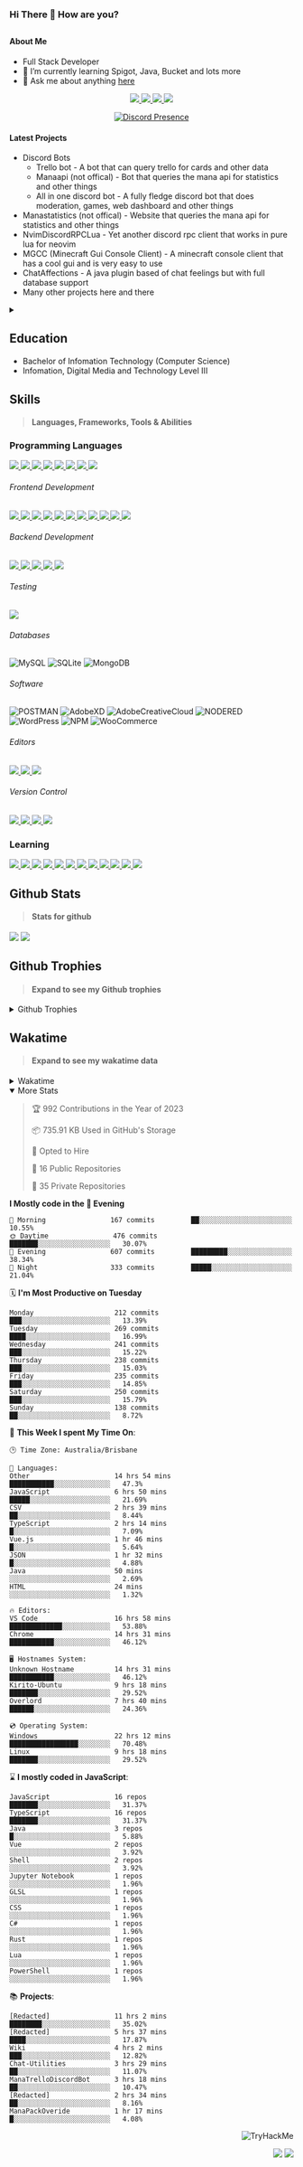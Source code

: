 ### Hi There 👋 How are you?

## <h4>About Me</h4>

- Full Stack Developer
- 🌱 I’m currently learning Spigot, Java, Bucket and lots more
- 💬 Ask me about anything [here](https://github.com/nick22985/nick22985/issues)

<p align="center">
	<a href="https://discordapp.com/users/221602145462386688">
		<img src="https://img.shields.io/badge/Discord-5865F2.svg?&style=for-the-badge&logo=Discord&logoColor=white"/>
	</a>
	<a href="https://www.youtube.com/channel/UChZvyaTJSq0PweGmTpjPjRw">
		<img src="https://img.shields.io/badge/YouTube-FF0000.svg?&style=for-the-badge&logo=YouTube&logoColor=white"/>
	</a>
	<a href="https://twitter.com/nick22985">
		<img src="https://img.shields.io/badge/Twitter-1DA1F2.svg?&style=for-the-badge&logo=Twitter&logoColor=white"/>
	</a>
	<a href="https://www.npmjs.com/~nick22985">
		<img src="https://img.shields.io/badge/npm-CB3837.svg?&style=for-the-badge&logo=NPM&logoColor=white"/>
	</a>
</p>

<p align="center">
	<a href="https://discord.com/users/221602145462386688" target="_blank" rel="nofollow">
		<img src="https://lanyard-profile-readme.vercel.app/api/221602145462386688?hideStatus=true&animated=true&hideDiscrim=true" alt="Discord Presence" align="center">
	</a>
</p>

#### Latest Projects

- Discord Bots
	- Trello bot - A bot that can query trello for cards and other data
	- Manaapi (not offical) - Bot that queries the mana api for statistics and other things
	- All in one discord bot - A fully fledge discord bot that does moderation, games, web dashboard and other things
- Manastatistics (not offical) - Website that queries the mana api for statistics and other things
- NvimDiscordRPCLua - Yet another discord rpc client that works in pure lua for neovim 
- MGCC (Minecraft Gui Console Client) - A minecraft console client that has a cool gui and is very easy to use
- ChatAffections - A java plugin based of chat feelings but with full database support
- Many other projects here and there

<details>
	<summary></summary>
<p>Yes the names suck I have yet to come up with some cool names</p>
</details>


<h2>Education</h2>

> #### 
- Bachelor of Infomation Technology (Computer Science)
- Infomation, Digital Media and Technology Level III




<h2>Skills</h2>

> #### Languages, Frameworks, Tools & Abilities

<h3>Programming Languages</h3>
<a href="">
	<img src="https://img.shields.io/badge/JavaScript-323330.svg?&style=flat-square&logo=javascript&logoColor=%23F7DF1E"/>
</a>
<a href="">
	<img src="https://img.shields.io/badge/TYPESCRIPT-%23007ACC.svg?&style=flat-square&logo=typescript&logoColor=white"/>
</a>
<a href="">
	<img src="https://img.shields.io/badge/PYTHON-3776AB.svg?&style=flat-square&logo=python&logoColor=white"/>
</a>
<a href="">
	<img src="https://img.shields.io/badge/C-3776AB.svg?&style=flat-square&logo=C&logoColor=white"/>
</a>
<a href="">
	<img src="https://img.shields.io/badge/C%23-239120.svg?&style=flat-square&logo=C-Sharp&logoColor=white"/>
</a>
<a href="">
	<img src="https://img.shields.io/badge/.Net-512BD4.svg?&style=flat-square&logo=.NET&logoColor=white"/>
</a>
<a href="">
	<img src="https://img.shields.io/badge/JQUERY-0769AD.svg?&style=flat-square&logo=jquery&logoColor=white"/>
</a>	
<a href="">
	<img src="https://img.shields.io/badge/OpenJDK-5585A3?style=flat-square&logo=OpenJDK&logoColor=white"/>
</a>

<h6> Frontend Development </h6>
<a href="">
	<img src="https://img.shields.io/badge/React-61DAFB?style=flat-square&logo=react&logoColor=white"/>
</a>
<a href="">
	<img src="https://img.shields.io/badge/CSS3-%231572B6.svg?&style=flat-square&logo=css3&logoColor=white"/>
</a>
<a href="">
	<img src="https://img.shields.io/badge/HTML5-E34F26.svg?&style=flat-square&logo=html5&logoColor=white"/>
</a>
<a href="">
	<img src="https://img.shields.io/badge/Blazor-512BD4.svg?&style=flat-square&logo=Blazor&logoColor=white"/>
</a>
<a href="">
	<img src="https://img.shields.io/badge/Tailwind-06B6D4.svg?&style=flat-square&logo=tailwindcss&logoColor=white"/>
</a>
<a href="">
	<img src="https://img.shields.io/badge/Vue.js-4FC08D?style=flat-square&logo=Vue.js&logoColor=white"/>
</a>
<a href="">
	<img src="https://img.shields.io/badge/Vuetify-1867C0?style=flat-square&logo=vuetify"/>
</a>
<a href="">
	<img src="https://img.shields.io/badge/Bootstrap-7952B3?style=flat-square&logo=bootstrap&logoColor=white"/>
</a>
<a href="">
	<img src="https://img.shields.io/badge/Nextjs-000000?style=flat-square&logo=next.js&logoColor=white"/>
</a>
<a href="">
	<img src="https://img.shields.io/badge/Electron-47848F?style=flat-square&logo=electron&logoColor=white"/>
</a>
<a href="">
	<img src="https://img.shields.io/badge/Headless UI-47848F?style=flat-square&logo=headlessui&logoColor=white"/>
</a>

<h6> Backend Development </h6>
<a href="">
	<img src="https://img.shields.io/badge/NODEJS-339933.svg?&style=flat-square&logo=node.js&logoColor=white"/>
</a>
<a href="">
	<img src="https://img.shields.io/badge/NGINX-269539.svg?&style=flat-square&logo=nginx&logoColor=white"/>
</a>
<a href="">
	<img src="https://img.shields.io/badge/GRAPHQL-E10098.svg?&style=flat-square&logo=graphql&logoColor=white"/>
</a>
<a href="">
	<img src="https://img.shields.io/badge/express-000000?style=flat-square&logo=express&logoColor=white"/>
</a>
<a href="">
	<img src="https://img.shields.io/badge/NestJs-E0234E?style=flat-square&logo=nestjs&logoColor=white"/>
</a>

<h6>Testing</h6>
<a href="">
	<img src="https://img.shields.io/badge/cypress-17202C?style=flat-square&logo=cypress&logoColor=white"/>
</a>

<h6> Databases </h6>

![MySQL](https://img.shields.io/badge/MySQL-4479A1.svg?&style=flat-square&logo=mysql&logoColor=white)
![SQLite](https://img.shields.io/badge/SQLite-003B57.svg?&style=flat-square&logo=sqlite&logoColor=white)
![MongoDB](https://img.shields.io/badge/MONGODB-47A248.svg?&style=flat-square&logo=mongodb&logoColor=white)

<h6>Software</h6>

![POSTMAN](https://img.shields.io/badge/Postman-FF6C37.svg?&style=flat-square&logo=postman&logoColor=white)
![AdobeXD](https://img.shields.io/badge/Adobe%20XD-FF61F6.svg?&style=flat-square&logo=Adobe-XD&logoColor=black)
![AdobeCreativeCloud](https://img.shields.io/badge/Adobe%20Creative%20Cloud-DA1F26.svg?&style=flat-square&logo=Adobe-Creative-Cloud&logoColor=white)
![NODERED](https://img.shields.io/badge/node%20red-8F0000.svg?&style=flat-square&logo=node-red&logoColor=white)
![WordPress](https://img.shields.io/badge/Wordpress-21759B.svg?&style=flat-square&logo=wordpress&logoColor=white)
![NPM](https://img.shields.io/badge/npm-CB3837.svg?&style=flat-square&logo=npm&logoColor=white)
![WooCommerce](https://img.shields.io/badge/WooCommerce-96588A.svg?&style=flat-square&logo=WooCommerce&logoColor=white)

<h6> Editors </h6>
<a href="">
	<img src="https://img.shields.io/badge/VSCODE-007ACC.svg?&style=flat-square&logo=visual-studio-code"/>
</a>
<a href="">
	<img src="https://img.shields.io/badge/Visual%20Studio-5C2D91.svg?&style=flat-square&logo=visual-studio"/>
</a>
<a href="">
	<img src="https://img.shields.io/badge/INTELLIJ-000000.svg?&style=flat-square&logo=intellij-idea"/>
</a>

<h6>Version Control</h6>
<a href="">
	<img src="https://img.shields.io/badge/GITHUB-%23121011.svg?&style=flat-square&logo=github&logoColor=white"/>
</a>
<a href="">
	<img src="https://img.shields.io/badge/GITLAB-%23181717.svg?&style=flat-square&logo=gitlab&logoColor=white"/>
</a>
<a href="">
	<img src="https://img.shields.io/badge/GIT-%23F05033.svg?&style=flat-square&logo=git&logoColor=white"/>
</a>
<a href="">
	<img src="https://img.shields.io/badge/-BitBucket-darkblue?style=flat-square&logo=bitbucket"/>
</a>

<!-- <br><br><br><br>

![MicrosoftAzure](https://img.shields.io/badge/Microsoft%20Azure-232F7E?style=flat-square&logo=microsoft-azure)
![GoogleCloud](https://img.shields.io/badge/Google%20Cloud-black?style=flat-square&logo=google-cloud)
![DigitalOcean](https://img.shields.io/badge/-Digital%20Ocean-darkblue?style=flat-square&logo=digitalocean)
![Heroku](https://img.shields.io/badge/-Heroku-430098?style=flat-square&logo=heroku)
![RaspberryPi](https://img.shields.io/badge/-Raspberry%20Pi-C51A4A?style=flat-square&logo=Raspberry-Pi)
![LINUX](https://img.shields.io/badge/LINUX-FCC624?style=flat-square-square&logo=linux&logoColor=black) -->


<h3>Learning</h3>
<a href="">
	<img src="https://img.shields.io/badge/GITHUB%20ACTIONS-2088FF.svg?&style=flat-square&logo=github-actions&logoColor=white"/>
</a>	

<a href="">
	<img src="https://img.shields.io/badge/PHP-777BB4.svg?&style=flat-square&logo=php&logoColor=white"/>
</a>		
<a href="">
	<img src="https://img.shields.io/badge/DOCKER-2496ED.svg?&style=flat-square&logo=docker&logoColor=white"/>
</a>		
<a href="">
	<img src="https://img.shields.io/badge/webpack-8DD6F9?style=flat-square&logo=webpack&logoColor=white"/>
</a>
<a href="">
	<img src="https://img.shields.io/badge/redis-DC382D?style=flat-square&logo=redis&logoColor=white"/>
</a>
<a href="">
	<img src="https://img.shields.io/badge/neovim-57A143?style=flat-square&logo=neovim&logoColor=white"/>
</a>
<a href="">
	<img src="https://img.shields.io/badge/Angular-DD0031?style=flat-square&logo=angular&logoColor=white"/>
</a>
<a href="">
	<img src="https://img.shields.io/badge/NGINX-009639?style=flat-square&logo=nginx&logoColor=white"/>
</a>
<a href="">
	<img src="https://img.shields.io/badge/PlanetScale-000000?style=flat-square&logo=planetscale&logoColor=white"/>
</a>
<a href="">
	<img src="https://img.shields.io/badge/PostgreSQL-4169E1?style=flat-square&logo=postgresql&logoColor=white"/>
</a>
<a href="">
	<img src="https://img.shields.io/badge/lua-2C2D72?style=flat-square&logo=lua&logoColor=white"/>
</a>
<a href="">
	<img src="https://img.shields.io/badge/Rust-000000?style=flat-square&logo=rust&logoColor=white"/>
</a>

## Github Stats
> #### Stats for github
<img src="https://github-readme-stats.vercel.app/api?username=nick22985&count_private=true&show_icons=true&theme=github_dark"></img>
<img src="https://streak-stats.demolab.com/?user=Nick22985&theme=dark&hide_border=true"></img>

## Github Trophies
> #### Expand to see my Github trophies 
<details>
  <summary> 
    Github Trophies
  </summary>
  <p>
    <img src="https://github-profile-trophy.vercel.app/?username=nick22985&theme=algolia&column=4">
  </p>
  </details>
  
## Wakatime
> #### Expand to see my wakatime data
<details>
  <summary> 
   Wakatime
  </summary>
  <p>
	<img src="https://wakatime.com/share/@nick22985/e7a14e07-4d82-4eb2-a5eb-1c3cef708fe7.svg" height="400" width="600"></img>
	<img src="https://wakatime.com/share/@nick22985/ed1a7d86-01e3-4cf7-bd62-356413a3e91c.svg" height="400" width="600"></img>
</p>
 </details>

<details open="true">
<summary>More Stats</summary>

<!--START_SECTION:devStats-->
> 🏆 992 Contributions in the Year of 2023
>
> 📦 735.91 KB Used in GitHub's Storage
>
> 💼 Opted to Hire
>
> 📖 16 Public Repositories
>
> 🔐 35 Private Repositories

**I Mostly code in the 🌆 Evening**
```text
🌅 Morning                167 commits         ██░░░░░░░░░░░░░░░░░░░░░░░   10.55%
🌞 Daytime                476 commits         ███████░░░░░░░░░░░░░░░░░░   30.07%
🌆 Evening                607 commits         █████████░░░░░░░░░░░░░░░░   38.34%
🌙 Night                  333 commits         █████░░░░░░░░░░░░░░░░░░░░   21.04%
```
🗓️ **I'm Most Productive on Tuesday**
```text
Monday                    212 commits         ███░░░░░░░░░░░░░░░░░░░░░░   13.39%
Tuesday                   269 commits         ████░░░░░░░░░░░░░░░░░░░░░   16.99%
Wednesday                 241 commits         ███░░░░░░░░░░░░░░░░░░░░░░   15.22%
Thursday                  238 commits         ███░░░░░░░░░░░░░░░░░░░░░░   15.03%
Friday                    235 commits         ███░░░░░░░░░░░░░░░░░░░░░░   14.85%
Saturday                  250 commits         ███░░░░░░░░░░░░░░░░░░░░░░   15.79%
Sunday                    138 commits         ██░░░░░░░░░░░░░░░░░░░░░░░   8.72%
```
🚀 **This Week I spent My Time On**:
```text
🕒 Time Zone: Australia/Brisbane

💬 Languages:
Other                     14 hrs 54 mins      ███████████░░░░░░░░░░░░░░   47.3%
JavaScript                6 hrs 50 mins       █████░░░░░░░░░░░░░░░░░░░░   21.69%
CSV                       2 hrs 39 mins       ██░░░░░░░░░░░░░░░░░░░░░░░   8.44%
TypeScript                2 hrs 14 mins       █░░░░░░░░░░░░░░░░░░░░░░░░   7.09%
Vue.js                    1 hr 46 mins        █░░░░░░░░░░░░░░░░░░░░░░░░   5.64%
JSON                      1 hr 32 mins        █░░░░░░░░░░░░░░░░░░░░░░░░   4.88%
Java                      50 mins             ░░░░░░░░░░░░░░░░░░░░░░░░░   2.69%
HTML                      24 mins             ░░░░░░░░░░░░░░░░░░░░░░░░░   1.32%

🔥 Editors:
VS Code                   16 hrs 58 mins      █████████████░░░░░░░░░░░░   53.88%
Chrome                    14 hrs 31 mins      ███████████░░░░░░░░░░░░░░   46.12%

🖥️ Hostnames System:
Unknown Hostname          14 hrs 31 mins      ███████████░░░░░░░░░░░░░░   46.12%
Kirito-Ubuntu             9 hrs 18 mins       ███████░░░░░░░░░░░░░░░░░░   29.52%
Overlord                  7 hrs 40 mins       ██████░░░░░░░░░░░░░░░░░░░   24.36%

💿 Operating System:
Windows                   22 hrs 12 mins      █████████████████░░░░░░░░   70.48%
Linux                     9 hrs 18 mins       ███████░░░░░░░░░░░░░░░░░░   29.52%
```
⌛ **I mostly coded in JavaScript**:
```text
JavaScript                16 repos            ███████░░░░░░░░░░░░░░░░░░   31.37%
TypeScript                16 repos            ███████░░░░░░░░░░░░░░░░░░   31.37%
Java                      3 repos             █░░░░░░░░░░░░░░░░░░░░░░░░   5.88%
Vue                       2 repos             ░░░░░░░░░░░░░░░░░░░░░░░░░   3.92%
Shell                     2 repos             ░░░░░░░░░░░░░░░░░░░░░░░░░   3.92%
Jupyter Notebook          1 repos             ░░░░░░░░░░░░░░░░░░░░░░░░░   1.96%
GLSL                      1 repos             ░░░░░░░░░░░░░░░░░░░░░░░░░   1.96%
CSS                       1 repos             ░░░░░░░░░░░░░░░░░░░░░░░░░   1.96%
C#                        1 repos             ░░░░░░░░░░░░░░░░░░░░░░░░░   1.96%
Rust                      1 repos             ░░░░░░░░░░░░░░░░░░░░░░░░░   1.96%
Lua                       1 repos             ░░░░░░░░░░░░░░░░░░░░░░░░░   1.96%
PowerShell                1 repos             ░░░░░░░░░░░░░░░░░░░░░░░░░   1.96%
```
📚 **Projects**:
```text
[Redacted]                11 hrs 2 mins       ████████░░░░░░░░░░░░░░░░░   35.02%
[Redacted]                5 hrs 37 mins       ████░░░░░░░░░░░░░░░░░░░░░   17.87%
Wiki                      4 hrs 2 mins        ███░░░░░░░░░░░░░░░░░░░░░░   12.82%
Chat-Utilities            3 hrs 29 mins       ██░░░░░░░░░░░░░░░░░░░░░░░   11.07%
ManaTrelloDiscordBot      3 hrs 18 mins       ██░░░░░░░░░░░░░░░░░░░░░░░   10.47%
[Redacted]                2 hrs 34 mins       ██░░░░░░░░░░░░░░░░░░░░░░░   8.16%
ManaPackOveride           1 hr 17 mins        █░░░░░░░░░░░░░░░░░░░░░░░░   4.08%
```
<!--END_SECTION:devStats-->
</details>
<p align="right">
    <img src="https://tryhackme-badges.s3.amazonaws.com/nick22985.png" alt="TryHackMe">
</p>
<p align="right">
    <img src="https://www.codewars.com/users/nick22985/badges/micro"/>
    <img src="https://wakatime.com/badge/user/06ef56ec-e763-432c-a1cc-83e10de5b5a3.svg"/>
</p>
